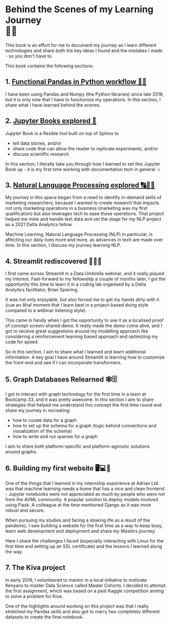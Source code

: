 # Behind the Scenes of my Learning Journey <br> 🤔💡

This book is an effort for me to document my journey
as I learn different technologies and share both the
key ideas I found and the mistakes I made - so you
don't have to.

This book contains the following sections:

## 1. [Functional Pandas in Python workflow 🐼🐍](pandas-python)

I have been using Pandas and Numpy (the Python libraries) since late 2018, but it is only
now that I have to functionize my operations. In this section, I share what I have learned
behind the scenes.

## 2. [Jupyter Books explored 📙](jupyter-book)

Jupyter Book is a flexible tool built on top of Sphinx to
* tell data stories, and/or
* share code that can allow the reader to replicate experiments, and/or
* discuss scientific research

In this section, I literally take you through how I
learned to set this Jupyter Book up - it is my first time working
with documentation tech in general ☺️

## 3. [Natural Language Processing explored 🔠📢🈺](NLP)

My journey in this space began from a need to identify in-demand
skills of marketing researchers, because I wanted to create
research that impacts not only marketing operations in a business
(marketing was my first qualification) but also leverages tech
to ease those operations. That project helped me mine and handle text
data and set the stage for my NLP project as a 2021 Delta Analytics
fellow.

Machine Learning, Natural Language Processing (NLP) in
particular, is affecting our daily lives more and more, as
advances in tech are made over time. In this section, I discuss my journey
learning NLP.

## 4. Streamlit rediscovered 🧑🏾‍💻

I first came across Streamlit in a Data Umbrella webinar,
and it really piqued my interest. Fast-forward to my
fellowship a couple of months later, I got the
opportunity this time to learn it in a coding lab
organised by a Delta Analytics facilitator, Brian Spiering.

It was not only enjoyable, but also forced me to get
my hands dirty with it (cue an Aha! moment that I
learn best in a project-based doing style compared to
a webinar listening style).

This came in handy when I got the opportunity to use
it as a localised proof of concept screen-shared demo.
It really made the demo come alive, and I got to
receive great suggestions around my modelling approach
like considering a reinforcement learning based approach
and optimizing my code for speed.

So in this section, I aim to share what I learned
and learn additional information. A key goal I have around
Streamlit is learning how to customize the front-end
and see if I can incorporate transformers.


## 5. Graph Databases Relearned 🕸️🗄️

I got to interact with graph technology for the
first time in a team at Bootcamp 33, and it was
pretty awesome.
In this section I aim to share strategies that helped
me understand this concept the first time round and
share my journey in recreating:

* how to curate data for a graph
* how to set up the schema for a graph (logic behind connections and visualization of the schema)
* how to write and run queries for a graph

I aim to share both platform-specific and
platform-agnostic solutions around graphs.

## 6. Building my first website 🖥️💻📱

One of the things that I learned in my internship
experience at Adrian Ltd. was that machine learning
needs a home that has a nice and clean frontend -
Jupyter notebooks were not appreciated as much by
people who were not from the AI/ML community. A
popular solution to deploy models involved using
Flask. A colleague at the time mentioned Django as
it was more robust and secure.

When pursuing my studies and facing a slowing life
as a result of the pandemic, I saw building a
website for the first time as a way to keep busy,
learn web development and deployment and share my
Masters journey.

Here I share the challenges I faced
(especially interacting with Linux for the first time
and setting up an SSL certificate) and the lessons
I learned along the way.

## 7. The Kiva project

In early 2019, I volunteered to mentor in a local initiative to
motivate Kenyans to master Data Science called Master
Cohorts. I decided to attempt the first assignment,
which was based on a past Kaggle competition aiming
to solve a problem for Kiva.

One of the highlights around working on this project
was that I really stretched my Pandas skills and also
got to marry two completely different datasets to
create the final notebook.

